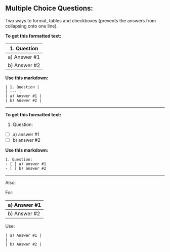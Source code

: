 ## Multiple Choice Questions: 

Two ways to format, tables and checkboxes (prevents the answers from collapsing onto one line). 

**To get this formatted text:** 

| 1. Question | 
| --- |
| a) Answer #1 |
| b) Answer #2 |

**Use this markdown:** 

```
| 1. Question | 
| --- |
| a) Answer #1 |
| b) Answer #2 |

```
---

**To get this formatted text:** 

1. Question:
- [ ] a) answer #1
- [ ] b) answer #2

**Use this markdown:** 

```
1. Question:
- [ ] a) answer #1
- [ ] b) answer #2
```

---

Also: 

For: 

| a) Answer #1 |
| --- |
| b) Answer #2 |

Use: 

```
| a) Answer #1 |
| --- |
| b) Answer #2 |
```



